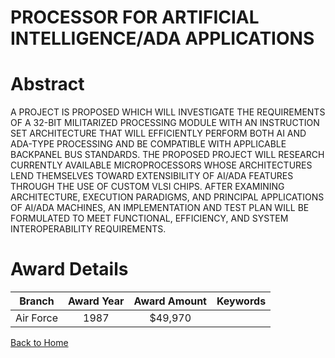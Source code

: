 
PROCESSOR FOR ARTIFICIAL INTELLIGENCE/ADA APPLICATIONS
======================================================

# Abstract


A PROJECT IS PROPOSED WHICH WILL INVESTIGATE THE REQUIREMENTS OF A 32-BIT MILITARIZED PROCESSING MODULE WITH AN INSTRUCTION SET ARCHITECTURE THAT WILL EFFICIENTLY PERFORM BOTH AI AND ADA-TYPE PROCESSING AND BE COMPATIBLE WITH APPLICABLE BACKPANEL BUS STANDARDS. THE PROPOSED PROJECT WILL RESEARCH CURRENTLY AVAILABLE MICROPROCESSORS WHOSE ARCHITECTURES LEND THEMSELVES TOWARD EXTENSIBILITY OF AI/ADA FEATURES THROUGH THE USE OF CUSTOM VLSI CHIPS. AFTER EXAMINING ARCHITECTURE, EXECUTION PARADIGMS, AND PRINCIPAL APPLICATIONS OF AI/ADA MACHINES, AN IMPLEMENTATION AND TEST PLAN WILL BE FORMULATED TO MEET FUNCTIONAL, EFFICIENCY, AND SYSTEM INTEROPERABILITY REQUIREMENTS.  

# Award Details

|Branch|Award Year|Award Amount|Keywords|
| :---: | :---: | :---: | :---: |
|Air Force|1987|$49,970||
  
  


[Back to Home](https://github.com/chrischow/dod_sbir_awards#901)